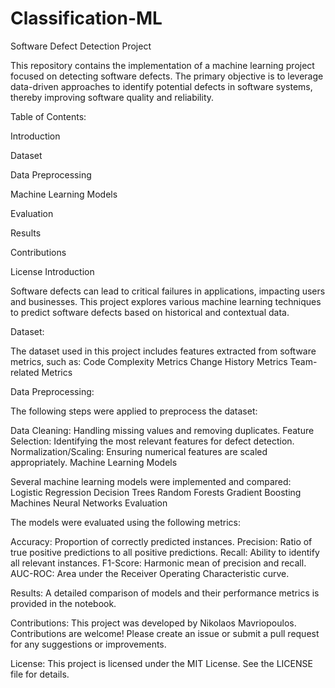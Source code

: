 # Classification-ML
Software Defect Detection Project

This repository contains the implementation of a machine learning project focused on detecting software defects. The primary objective is to leverage data-driven approaches to identify potential defects in software systems, thereby improving software quality and reliability.

Table of Contents:

Introduction

Dataset

Data Preprocessing

Machine Learning Models

Evaluation

Results

Contributions

License
Introduction

Software defects can lead to critical failures in applications, impacting users and businesses. This project explores various machine learning techniques to predict software defects based on historical and contextual data.

Dataset:

The dataset used in this project includes features extracted from software metrics, such as:
Code Complexity Metrics
Change History Metrics
Team-related Metrics

Data Preprocessing:

The following steps were applied to preprocess the dataset:

Data Cleaning: Handling missing values and removing duplicates.
Feature Selection: Identifying the most relevant features for defect detection.
Normalization/Scaling: Ensuring numerical features are scaled appropriately.
Machine Learning Models

Several machine learning models were implemented and compared:
Logistic Regression
Decision Trees
Random Forests
Gradient Boosting Machines 
Neural Networks 
Evaluation

The models were evaluated using the following metrics:

Accuracy: Proportion of correctly predicted instances.
Precision: Ratio of true positive predictions to all positive predictions.
Recall: Ability to identify all relevant instances.
F1-Score: Harmonic mean of precision and recall.
AUC-ROC: Area under the Receiver Operating Characteristic curve.

Results:
A detailed comparison of models and their performance metrics is provided in the notebook.

Contributions:
This project was developed by Nikolaos Mavriopoulos. Contributions are welcome! Please create an issue or submit a pull request for any suggestions or improvements.

License:
This project is licensed under the MIT License. See the LICENSE file for details.
